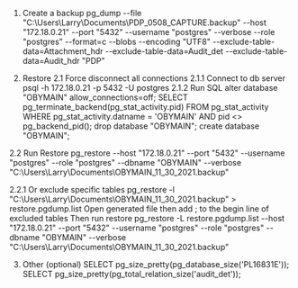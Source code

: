 1. Create a backup
pg_dump --file "C:\\Users\\Larry\\Documents\\PDP_0508_CAPTURE.backup" --host "172.18.0.21" --port "5432" --username "postgres" --verbose --role "postgres" --format=c --blobs --encoding "UTF8" --exclude-table-data=Attachment_hdr --exclude-table-data=Audit_det --exclude-table-data=Audit_hdr "PDP"


2. Restore
2.1 Force disconnect all connections
2.1.1 Connect to db server
psql -h 172.18.0.21 -p 5432 -U postgres
2.1.2 Run SQL
alter database "OBYMAIN" allow_connections=off;
SELECT pg_terminate_backend(pg_stat_activity.pid) FROM pg_stat_activity WHERE pg_stat_activity.datname = 'OBYMAIN' AND pid <> pg_backend_pid();
drop database "OBYMAIN";
create database "OBYMAIN";


2.2 Run Restore
pg_restore --host "172.18.0.21" --port "5432" --username "postgres" --role "postgres" --dbname "OBYMAIN" --verbose "C:\\Users\\Larry\\Documents\\OBYMAIN_11_30_2021.backup"

2.2.1 Or exclude specific tables
pg_restore -l "C:\\Users\\Larry\\Documents\\OBYMAIN_11_30_2021.backup" > restore.pgdump.list
Open generated file then add ; to the begin line of excluded tables
Then run restore
pg_restore -L restore.pgdump.list --host "172.18.0.21" --port "5432" --username "postgres" --role "postgres" --dbname "OBYMAIN" --verbose "C:\\Users\\Larry\\Documents\\OBYMAIN_11_30_2021.backup"


3. Other (optional)
SELECT pg_size_pretty(pg_database_size('PL16831E'));
SELECT pg_size_pretty(pg_total_relation_size('audit_det'));
